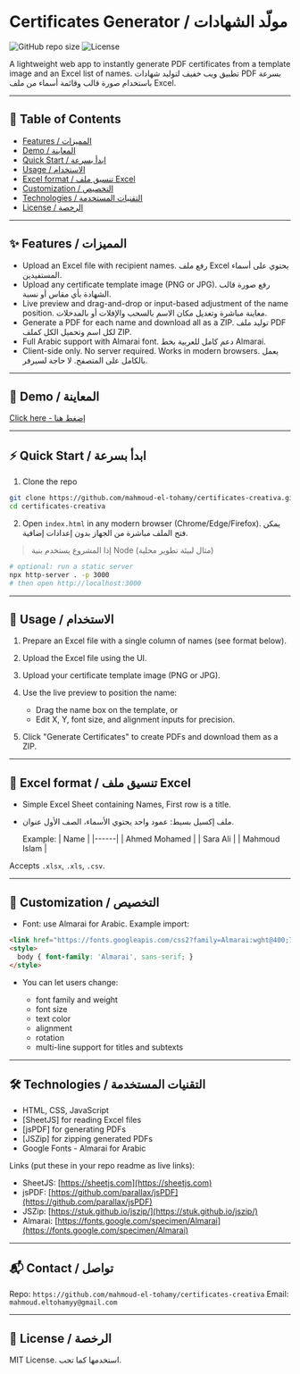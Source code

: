 # Certificates Generator / مولّد الشهادات

![GitHub repo size](https://img.shields.io/badge/status-ready-brightgreen) ![License](https://img.shields.io/badge/license-MIT-blue)

A lightweight web app to instantly generate PDF certificates from a template image and an Excel list of names.
تطبيق ويب خفيف لتوليد شهادات PDF بسرعة باستخدام صورة قالب وقائمة أسماء من ملف Excel.

---

## 📌 Table of Contents

* [Features / المميزات](#-features--المميزات)
* [Demo / المعاينة](#-demo--المعاينة)
* [Quick Start / ابدأ بسرعة](#-quick-start--ابدأ-بسرعة)
* [Usage / الاستخدام](#-usage--الاستخدام)
* [Excel format / تنسيق ملف Excel](#-excel-format--تنسيق-ملف-excel)
* [Customization / التخصيص](#-customization--التخصيص)
* [Technologies / التقنيات المستخدمة](#-technologies--التقنيات-المستخدمة)
* [License / الرخصة](#-license--الرخصة)

---

## ✨ Features / المميزات

* Upload an Excel file with recipient names.
  رفع ملف Excel يحتوي على أسماء المستفيدين.
* Upload any certificate template image (PNG or JPG).
  رفع صورة قالب الشهادة بأي مقاس أو نسبة.
* Live preview and drag-and-drop or input-based adjustment of the name position.
  معاينة مباشرة وتعديل مكان الاسم بالسحب والإفلات أو بالمدخلات.
* Generate a PDF for each name and download all as a ZIP.
  توليد ملف PDF لكل اسم وتحميل الكل كملف ZIP.
* Full Arabic support with Almarai font.
  دعم كامل للعربية بخط Almarai.
* Client-side only. No server required. Works in modern browsers.
  يعمل بالكامل على المتصفح. لا حاجة لسيرفر.

---

## 🚀 Demo / المعاينة

[Click here - إضغط هنا](https://mahmoud-el-tohamy.github.io/certify-me/)

---

## ⚡ Quick Start / ابدأ بسرعة

1. Clone the repo

```bash
git clone https://github.com/mahmoud-el-tohamy/certificates-creativa.git
cd certificates-creativa
```

2. Open `index.html` in any modern browser (Chrome/Edge/Firefox).
   يمكن فتح الملف مباشرة من الجهاز بدون إعدادات إضافية.

> إذا المشروع يستخدم بنية Node (مثال لبيئة تطوير محلية)

```bash
# optional: run a static server
npx http-server . -p 3000
# then open http://localhost:3000
```

---

## 🧭 Usage / الاستخدام

1. Prepare an Excel file with a single column of names (see format below).
2. Upload the Excel file using the UI.
3. Upload your certificate template image (PNG or JPG).
4. Use the live preview to position the name:

   * Drag the name box on the template, or
   * Edit X, Y, font size, and alignment inputs for precision.
5. Click "Generate Certificates" to create PDFs and download them as a ZIP.

---

## 📄 Excel format / تنسيق ملف Excel

* Simple Excel Sheet containing Names, First row is a title.
* ملف إكسيل بسيط: عمود واحد يحتوي الأسماء، الصف الأول عنوان.

  Example:
  \| Name |
  \|------|
  \| Ahmed Mohamed |
  \| Sara Ali |
  \| Mahmoud Islam |

Accepts `.xlsx`, `.xls`, `.csv`.

---

## 🎨 Customization / التخصيص

* Font: use Almarai for Arabic. Example import:

```html
<link href="https://fonts.googleapis.com/css2?family=Almarai:wght@400;700&display=swap" rel="stylesheet">
<style>
  body { font-family: 'Almarai', sans-serif; }
</style>
```

* You can let users change:

  * font family and weight
  * font size
  * text color
  * alignment
  * rotation
  * multi-line support for titles and subtexts

---

## 🛠️ Technologies / التقنيات المستخدمة

* HTML, CSS, JavaScript
* \[SheetJS] for reading Excel files
* \[jsPDF] for generating PDFs
* \[JSZip] for zipping generated PDFs
* Google Fonts - Almarai for Arabic

Links (put these in your repo readme as live links):

* SheetJS: [https://sheetjs.com](https://sheetjs.com)
* jsPDF: [https://github.com/parallax/jsPDF](https://github.com/parallax/jsPDF)
* JSZip: [https://stuk.github.io/jszip/](https://stuk.github.io/jszip/)
* Almarai: [https://fonts.google.com/specimen/Almarai](https://fonts.google.com/specimen/Almarai)

---

## 📬 Contact / تواصل

Repo: `https://github.com/mahmoud-el-tohamy/certificates-creativa`
Email: `mahmoud.eltohamyy@gmail.com`

---

## 🧾 License / الرخصة

MIT License.
استخدمها كما تحب.
